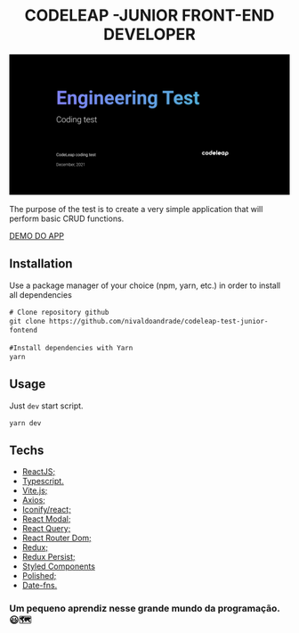 <h1 align="center">CODELEAP -JUNIOR FRONT-END DEVELOPER</h1>

<p align="center">
	<img src="./assetsReadme/capa.png" alt="Capa pergunta aí"/>
</p>

The purpose of the test is to create a very simple application that will perform basic CRUD functions.

[DEMO DO APP]()

## **Installation**

Use a package manager of your choice (npm, yarn, etc.) in order to install all dependencies

```
# Clone repository github
git clone https://github.com/nivaldoandrade/codeleap-test-junior-fontend

#Install dependencies with Yarn
yarn 
```

## **Usage**

Just `dev` start script.

```
yarn dev
```


## **Techs**
- [ReactJS;](https://reactjs.org/)
- [Typescript.](https://www.typescriptlang.org/)
- [Vite.js;](https://vitejs.dev/)
- [Axios;](https://axios-http.com/docs/intro)
- [Iconify/react;](https://iconify.design/)
- [React Modal;](https://github.com/reactjs/react-modal)
- [React Query;](https://react-query.tanstack.com/)
- [React Router Dom;](https://github.com/remix-run/react-router)
- [Redux;](https://redux.js.org/)
- [Redux Persist;](https://github.com/rt2zz/redux-persist)
- [Styled Components](https://styled-components.com/)
- [Polished;](https://polished.js.org/)
- [Date-fns.](https://date-fns.org/)

### **Um pequeno aprendiz nesse grande mundo da programação.** 😃🗺

